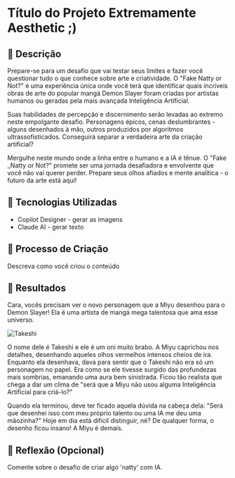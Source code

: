 # Título do Projeto Extremamente Aesthetic ;)

## 📒 Descrição
Prepare-se para um desafio que vai testar seus limites e fazer você questionar tudo o que conhece sobre arte e criatividade. O "Fake Natty or Not?" é uma experiência única onde você terá que identificar quais incríveis obras de arte do popular mangá Demon Slayer foram criadas por artistas humanos ou geradas pela mais avançada Inteligência Artificial.

Suas habilidades de percepção e discernimento serão levadas ao extremo neste empolgante desafio. Personagens épicos, cenas deslumbrantes - alguns desenhados à mão, outros produzidos por algoritmos ultrassofisticados. Conseguirá separar a verdadeira arte da criação artificial?

Mergulhe neste mundo onde a linha entre o humano e a IA é tênue. O "Fake _Natty or Not?" promete ser uma jornada desafiadora e envolvente que você não vai querer perder. Prepare seus olhos afiados e mente analítica - o futuro da arte está aqui!

## 🤖 Tecnologias Utilizadas
- Copilot Designer - gerar as imagens
- Claude AI - gerar texto

## 🧐 Processo de Criação
Descreva como você criou o conteúdo

## 🚀 Resultados
Cara, vocês precisam ver o novo personagem que a Miyu desenhou para o Demon Slayer! Ela é uma artista de mangá mega talentosa que ama esse universo.

![Takeshi](C:\Users\Lucas\Documents\Github\lab-natty-or-not\imagem\Takeshi.jpeg)

O nome dele é Takeshi e ele é um oni muito brabo. A Miyu caprichou nos detalhes, desenhando aqueles olhos vermelhos intensos cheios de ira. Enquanto ela desenhava, dava para sentir que o Takeshi não era só um personagem no papel. Era como se ele tivesse surgido das profundezas mais sombrias, emanando uma aura bem sinistrada. Ficou tão realista que chega a dar um clima de "será que a Miyu não usou alguma Inteligência Artificial para criá-lo?"

Quando ela terminou, deve ter ficado aquela dúvida na cabeça dela: "Será que desenhei isso com meu próprio talento ou uma IA me deu uma mãozinha?" Hoje em dia está difícil distinguir, né? De qualquer forma, o desenho ficou insano! A Miyu é demais.

## 💭 Reflexão (Opcional)
Comente sobre o desafio de criar algo 'natty' com IA.